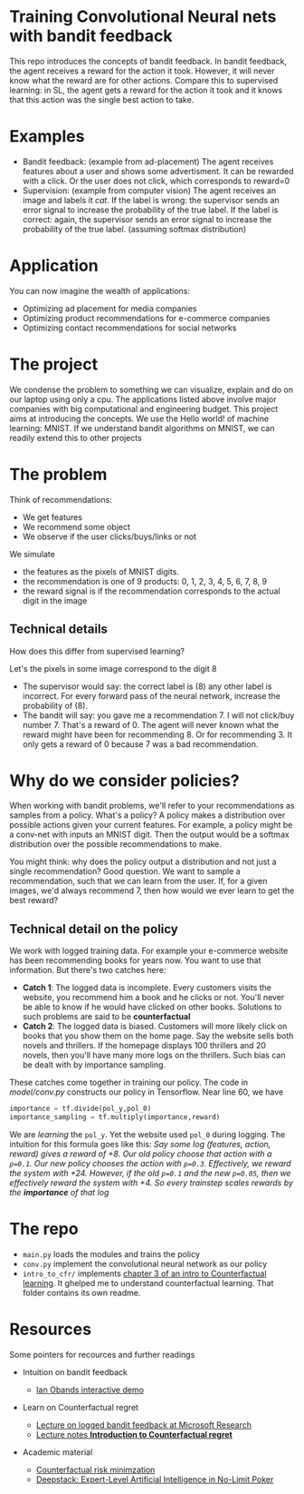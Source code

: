 # Training Convolutional Neural nets with bandit feedback

This repo introduces the concepts of bandit feedback. In bandit feedback, the agent receives a reward for the action it took. However, it will never know what the reward are for other actions. Compare this to supervised learning: in SL, the agent gets a reward for the action it took and it knows that this action was the single best action to take. 

# Examples

  * Bandit feedback: (example from ad-placement) The agent receives features about a user and shows some advertisment. It can be rewarded with a click. Or the user does not click, which corresponds to reward=0
  * Supervision: (example from computer vision) The agent receives an image and labels it *cat*. If the label is wrong: the supervisor sends an error signal to increase the probability of the true label. If the label is correct: again, the supervisor sends an error signal to increase the probability of the true label. (assuming softmax distribution)

# Application

You can now imagine the wealth of applications:

  * Optimizing ad placement for media companies
  * Optimizing product recommendations for e-commerce companies
  * Optimizing contact recommendations for social networks 

# The project
We condense the problem to something we can visualize, explain and do on our laptop using only a cpu. The applications listed above involve major companies with big computational and engineering budget. This project aims at introducing the concepts. We use the Hello world! of machine
learning: MNIST. If we understand bandit algorithms on MNIST, we can readily extend this to other projects

# The problem
Think of recommendations:

  * We get features
  * We recommend some object
  * We observe if the user clicks/buys/links or not

 We simulate

   * the features as the pixels of MNIST digits.
   * the recommendation is one of 9 products: 0, 1, 2, 3, 4, 5, 6, 7, 8, 9
   * the reward signal is if the recommendation corresponds to the actual digit in the image

## Technical details

 How does this differ from supervised learning?

 Let's the pixels in some image correspond to the digit 8

   * The supervisor would say: the correct label is (8) any other label is incorrect. For every forward pass of the neural network, increase the probability of (8).
   * The bandit will say: you gave me a recommendation 7. I will not click/buy number 7. That's a reward of 0. The agent will never known what the reward might have been for recommending 8. Or for recommending 3. It only gets a reward of 0 because 7 was a bad recommendation.

# Why do we consider policies?
When working with bandit problems, we'll refer to your recommendations as samples from a policy. What's a policy? A policy makes a distribution over possible actions given your current features. For example, a policy might be a conv-net with inputs an MNIST digit. Then the output would be a softmax distribution over the possible recommendations to make.

You might think: why does the policy output a distribution and not just a single recommendation? Good question. We want to sample a recommendation, such that we can learn from the user. If, for a given images, we'd always recommend 7, then how would we ever learn to get the best reward?

## Technical detail on the policy
We work with logged training data. For example your e-commerce website has been recommending books for years now. You want to use that information. But there's two catches here:

  * __Catch 1__: The logged data is incomplete. Every customers visits the website, you recommend him a book and he clicks or not. You'll never be able to know if he would have clicked on other books. Solutions to such problems are said to be __counterfactual__
  * __Catch 2__: The logged data is biased. Customers will more likely click on books that you show them on the home page. Say the website sells both novels and thrillers. If the homepage displays 100 thrillers and 20 novels, then you'll have many more logs on the thrillers. Such bias can be dealt with by importance sampling.

These catches come together in training our policy. The code in _model/conv.py_ constructs our policy in Tensorflow. Near line 60, we have
```python
importance = tf.divide(pol_y,pol_0)
importance_sampling = tf.multiply(importance,reward) 
```
We are _learning_ the ```pol_y```. Yet the website used ```pol_0``` during logging. The intuition for this formula goes like this:
_Say some log (features, action, reward) gives a reward of +8. Our old policy choose that action with a ```p=0.1```. Our new policy chooses the action with ```p=0.3```. Effectively, we reward the system with +24. However, if the old ```p=0.1``` and the new ```p=0.05```, then we effectively reward the system with +4. So every trainstep scales rewards by the **importance** of that log_


# The repo

  * ```main.py``` loads the modules and trains the policy
  * ```conv.py``` implement the convolutional neural network as our policy
  * ```intro_to_cfr/``` implements [chapter 3 of an intro to Counterfactual learning](http://modelai.gettysburg.edu/2013/cfr/cfr.pdf). It ghelped me to understand counterfactual learning. That folder contains its own readme.
 

# Resources
 Some pointers for recources and further readings

   * Intuition on bandit feedback

       * [Ian Obands interactive demo](http://iosband.github.io/2015/07/28/Beat-the-bandit.html)

   * Learn on Counterfactual regret

       * [Lecture on logged bandit feedback at Microsoft Research](https://www.youtube.com/watch?v=4I0zsPTZyP4)
       * [Lecture notes **Introduction to Counterfactual regret**](http://modelai.gettysburg.edu/2013/cfr/cfr.pdf)
       
   * Academic material

       * [Counterfactual risk minimzation](https://arxiv.org/pdf/1502.02362.pdf)
       * [Deepstack: Expert-Level Artificial Intelligence in No-Limit Poker](https://arxiv.org/abs/1701.01724)
